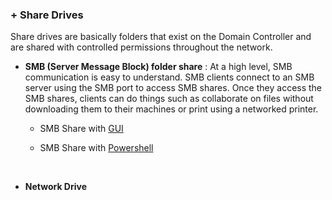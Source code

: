 ### + Share Drives

Share drives are basically folders that exist on the Domain Controller and are shared with controlled permissions throughout the network.


- **SMB (Server Message Block) folder share**
    : At a high level, SMB communication is easy to understand. SMB clients connect to an SMB server using the SMB port to access SMB shares. Once they access the SMB shares, clients can do things such as collaborate on files without downloading them to their machines or print using a networked printer.

    - SMB Share with [GUI](./SMB%20gui.md)

    - SMB Share with [Powershell](./SMB%20ps%20commands.md)

<br>

- **Network Drive**
